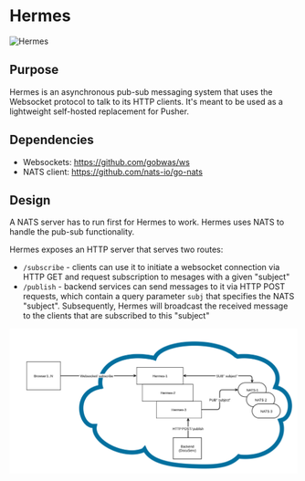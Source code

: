 # Hermes
![Hermes](resources/hermes.svg)

## Purpose
Hermes is an asynchronous pub-sub messaging system that uses the Websocket protocol to talk to its HTTP clients. It's meant to be used as a lightweight self-hosted replacement for Pusher.

## Dependencies
- Websockets: https://github.com/gobwas/ws
- NATS client: https://github.com/nats-io/go-nats

## Design
A NATS server has to run first for Hermes to work. Hermes uses NATS to handle the pub-sub functionality.

Hermes exposes an HTTP server that serves two routes:
- `/subscribe` - clients can use it to initiate a websocket connection via HTTP GET and request subscription to mesages with a given "subject"
- `/publish` - backend services can send messages to it via HTTP POST requests, which contain a query parameter `subj` that specifies the NATS "subject". Subsequently, Hermes will broadcast the received message to the clients that are subscribed to this "subject"

![Hermes Architecture](resources/architecture.svg)
